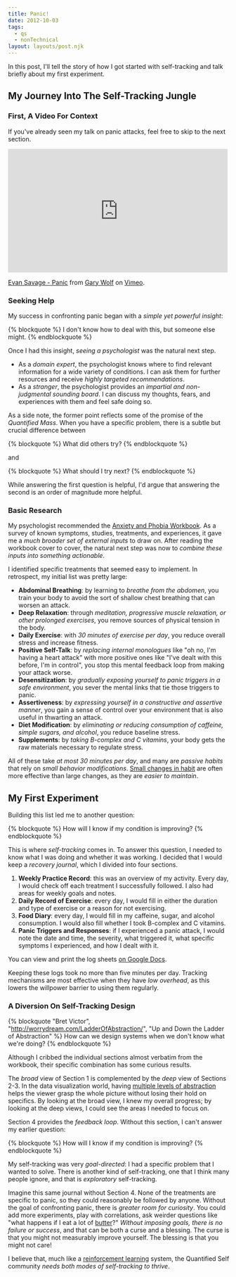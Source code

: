 ```yaml
---
title: Panic!
date: 2012-10-03
tags:
  - qs
  - nonTechnical
layout: layouts/post.njk
---
```


In this post, I'll tell the story of how I got started with self-tracking and talk briefly about my first experiment.

<!--more-->

## My Journey Into The Self-Tracking Jungle

### First, A Video For Context

If you've already seen my talk on panic attacks, feel free to skip to the next section.

<iframe src="http://player.vimeo.com/video/45860129" width="500" height="281" frameborder="0" webkitAllowFullScreen mozallowfullscreen allowFullScreen></iframe> <p><a href="http://vimeo.com/45860129">Evan Savage - Panic</a> from <a href="http://vimeo.com/quantifiedself">Gary Wolf</a> on <a href="http://vimeo.com">Vimeo</a>.</p>

### Seeking Help

My success in confronting panic began with a *simple yet powerful insight*:

{% blockquote %}
I don't know how to deal with this, but someone else might.
{% endblockquote %}

Once I had this insight, *seeing a psychologist* was the natural next step.

- As a *domain expert*, the psychologist knows where to find relevant information for a wide variety of conditions. I can ask them for further resources and receive *highly targeted recommendations*.
- As a *stranger*, the psychologist provides an *impartial and non-judgmental sounding board*. I can discuss my thoughts, fears, and experiences with them and feel safe doing so.

As a side note, the former point reflects some of the promise of the *Quantified Mass*. When you have a specific problem, there is a subtle but crucial difference between

{% blockquote %}
What did others try?
{% endblockquote %}

and

{% blockquote %}
What should I try next?
{% endblockquote %}

While answering the first question is helpful, I'd argue that answering the second is an order of magnitude more helpful.

### Basic Research

My psychologist recommended the [Anxiety and Phobia Workbook](http://www.amazon.com/Anxiety-Phobia-Workbook-Edmund-Bourne/dp/1572248912). As a survey of known symptoms, studies, treatments, and experiences, it gave me a *much broader set of external inputs* to draw on. After reading the workbook cover to cover, the natural next step was now to *combine these inputs into something actionable*.

I identified specific treatments that seemed easy to implement. In retrospect, my initial list was pretty large:

- **Abdominal Breathing**: by learning to *breathe from the abdomen*, you train your body to avoid the sort of shallow chest breathing that can worsen an attack.
- **Deep Relaxation**: through *meditation, progressive muscle relaxation, or other prolonged exercises*, you remove sources of physical tension in the body.
- **Daily Exercise**: with *30 minutes of exercise per day*, you reduce overall stress and increase fitness.
- **Positive Self-Talk**: by *replacing internal monologues* like "oh no, I'm having a heart attack" with more positive ones like "I've dealt with this before, I'm in control", you stop this mental feedback loop from making your attack worse.
- **Desensitization**: by *gradually exposing yourself to panic triggers in a safe environment*, you sever the mental links that tie those triggers to panic.
- **Assertiveness**: by *expressing yourself in a constructive and assertive manner*, you gain a sense of control over your environment that is also useful in thwarting an attack.
- **Diet Modification**: by *eliminating or reducing consumption of caffeine, simple sugars, and alcohol*, you reduce baseline stress.
- **Supplements**: by *taking B-complex and C vitamins*, your body gets the raw materials necessary to regulate stress.

All of these take *at most 30 minutes per day*, and many are *passive habits* that rely on *small behavior modifications*. [Small changes in habit](https://www.facebook.com/events/268817716510713/) are often more effective than large changes, as they are *easier to maintain*.

## My First Experiment

Building this list led me to another question:

{% blockquote %}
How will I know if my condition is improving?
{% endblockquote %}

This is where *self-tracking* comes in. To answer this question, I needed to know what I was doing and whether it was working. I decided that I would keep a *recovery journal*, which I divided into four sections.

1. **Weekly Practice Record**: this was an overview of my activity. Every day, I would check off each treatment I successfully followed. I also had areas for weekly goals and notes.
2. **Daily Record of Exercise**: every day, I would fill in either the duration and type of exercise or a reason for not exercising.
3. **Food Diary**: every day, I would fill in my caffeine, sugar, and alcohol consumption. I would also fill whether I took B-complex and C vitamins.
4. **Panic Triggers and Responses**: if I experienced a panic attack, I would note the date and time, the severity, what triggered it, what specific symptoms I experienced, and how I dealt with it.

You can view and print the log sheets [on Google Docs](https://docs.google.com/folder/d/0B4lRh7NaNiTMNDE2ODE3ZTMtNWVjZC00M2VlLTg1NWUtZjdmZTlkMGI2NTZm/edit).

Keeping these logs took no more than five minutes per day. Tracking mechanisms are most effective when they have *low overhead*, as this lowers the willpower barrier to using them regularly.

### A Diversion On Self-Tracking Design

{% blockquote "Bret Victor", "http://worrydream.com/LadderOfAbstraction/", "Up and Down the Ladder of Abstraction" %}
How can we design systems when we don't know what we're doing?
{% endblockquote %}

Although I cribbed the individual sections almost verbatim from the workbook, their specific combination has some curious results.

The *broad* view of Section 1 is complemented by the *deep* view of Sections 2-3. In the data visualization world, having [multiple levels of abstraction](http://worrydream.com/LadderOfAbstraction/) helps the viewer grasp the whole picture without losing their hold on specifics. By looking at the broad view, I knew my overall progress; by looking at the deep views, I could see the areas I needed to focus on.

Section 4 provides the *feedback loop*. Without this section, I can't answer my earlier question:

{% blockquote %}
How will I know if my condition is improving?
{% endblockquote %}

My self-tracking was very *goal-directed*: I had a specific problem that I wanted to solve. There is another kind of self-tracking, one that I think many people ignore, and that is *exploratory* self-tracking.

Imagine this same journal without Section 4. None of the treatments are specific to panic, so they could reasonably be followed by anyone. Without the goal of confronting panic, there is *greater room for curiosity*. You could add more experiments, play with correlations, ask weirder questions like "what happens if I eat a lot of [butter](http://quantifiedself.com/butter/)?" *Without imposing goals, there is no failure or success*, and that can be both a curse and a blessing. The curse is that you might not measurably improve yourself. The blessing is that you might not care!

I believe that, much like a [reinforcement learning](http://en.wikipedia.org/wiki/Reinforcement_learning) system, the Quantified Self community *needs both modes of self-tracking to thrive*.
